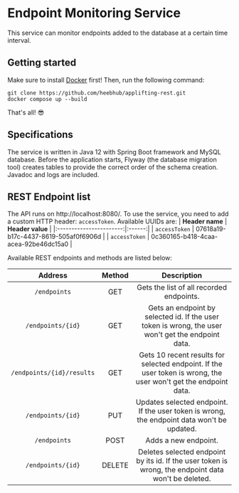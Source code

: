 # Endpoint Monitoring Service

This service can monitor endpoints added to the database at a certain time interval. 

## Getting started
Make sure to install [Docker](https://www.docker.com/) first! Then, run the following command:
```
git clone https://github.com/heebhub/applifting-rest.git
docker compose up --build
```

That's all! :sunglasses:

## Specifications
The service is written in Java 12 with Spring Boot framework and MySQL database. Before the application starts, Flyway (the database migration tool) creates tables to provide the correct order of the schema creation. Javadoc and logs are included.

## REST Endpoint list
The API runs on http://localhost:8080/. To use the service, you need to add a custom HTTP header: `accessToken`. Available UUIDs are:
|      <b>Header name</b>     | <b>Header value</b> |
|:-----------------------:|:------:|
|        `accessToken`       |   07618a19-b17c-4437-8619-505af0f6906d  |
|     `accessToken`     |   0c360165-b418-4caa-acea-92be46dc15a0  |

Available REST endpoints and methods are listed below:

|      <b>Address</b>     | <b>Method</b> |                                     <b>Description</b>                                                   |
|:-----------------------:|:------:|:---------------------------------------------------------------------------------------------------------------:|
|        `/endpoints`       |   GET  |                                     Gets the list of all recorded endpoints.                                    |
|     `/endpoints/{id}`     |   GET  |        Gets an endpoint by selected id. If the user token is wrong, the user won't get the endpoint data.       |
| `/endpoints/{id}/results` |   GET  | Gets 10 recent results for selected endpoint. If the user token is wrong, the user won't get the endpoint data. |
|     `/endpoints/{id}`     |   PUT  |            Updates selected endpoint. If the user token is wrong, the endpoint data won't be updated.           |
|        `/endpoints`       |  POST  |                                               Adds a new endpoint.                                              |
|     `/endpoints/{id}`     | DELETE |       Deletes selected endpoint by its id. If the user token is wrong, the endpoint data won't be deleted.      |
